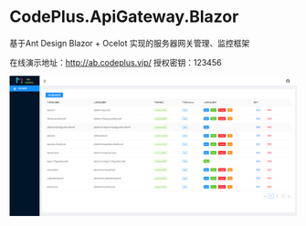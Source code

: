 # CodePlus.ApiGateway.Blazor

基于Ant Design Blazor + Ocelot 实现的服务器网关管理、监控框架

在线演示地址：http://ab.codeplus.vip/ 授权密钥：123456

![演示图片](docs/微信截图_20210304182435.png)
